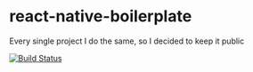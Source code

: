 # react-native-boilerplate
Every single project I do the same, so I decided to keep it public

[![Build Status](https://travis-ci.org/eduardomoroni/react-native-boilerplate.svg?branch=master)](https://travis-ci.org/eduardomoroni/react-native-boilerplate)
